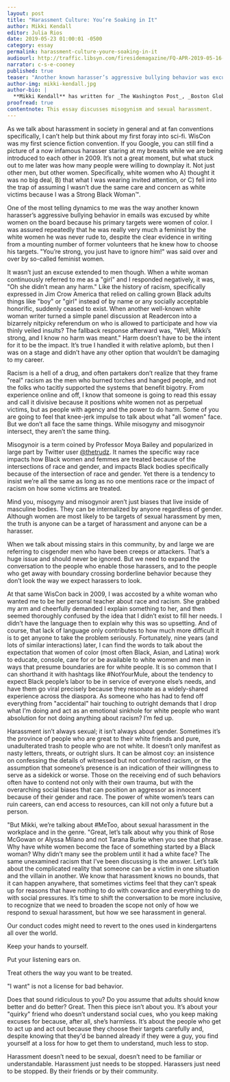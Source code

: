 ```yaml
---
layout: post
title: "Harassment Culture: You’re Soaking in It"
author: Mikki Kendall
editor: Julia Rios
date: 2019-05-23 01:00:01 -0500
category: essay
permalink: harassment-culture-youre-soaking-in-it
audiourl: http://traffic.libsyn.com/firesidemagazine/FQ-APR-2019-05-16-harassment-culture-youre-soaking-in-it.mp3
narrator: c-s-e-cooney
published: true
teaser: "Another known harasser’s aggressive bullying behavior was excused by white women because his primary targets were women of color."
author-img: mikki-kendall.jpg
author-bio: |
  **Mikki Kendall** has written for _The Washington Post_, _Boston Globe_, _Time_, _Ebony_, _Essence_, and other online and print markets. She has been published in several anthologies, both fiction and nonfiction. She edited the Locus Award-nominated anthology _Hidden Youth_ with Chesya Burke, and was part of the Hugo-nominated team of editors at _Fireside Magazine_. Born and raised in Chicago, her books _Hood Feminism_ and _Amazons, Abolitionists, and Activists: A Graphic History of Women's Fight For their Rights_ will be published by Penguin Random House in 2019.  
proofread: true
contentnote: This essay discusses misogynism and sexual harassment.
---
```


As we talk about harassment in society in general and at fan conventions specifically, I can’t help but think about my first foray into sci-fi. WisCon was my first science fiction convention. If you Google, you can still find a picture of a now infamous harasser staring at my breasts while we are being introduced to each other in 2009. It’s not a great moment, but what stuck out to me later was how many people were willing to downplay it. Not just other men, but other women. Specifically, white women who A) thought it was no big deal, B) that what I was wearing invited attention, or C) fell into the trap of assuming I wasn’t due the same care and concern as white victims because I was a Strong Black Woman™.

One of the most telling dynamics to me was the way another known harasser’s aggressive bullying behavior in emails was excused by white women on the board because his primary targets were women of color. I was assured repeatedly that he was really very much a feminist by the white women he was never rude to, despite the clear evidence in writing from a mounting number of former volunteers that he knew how to choose his targets. "You’re strong, you just have to ignore him!" was said over and over by so-called feminist women.

It wasn’t just an excuse extended to men though. When a white woman continuously referred to me as a "girl" and I responded negatively, it was, "Oh she didn’t mean any harm." Like the history of racism, specifically expressed in Jim Crow America that relied on calling grown Black adults things like "boy" or "girl" instead of by name or any socially acceptable honorific, suddenly ceased to exist. When another well-known white woman writer turned a simple panel discussion at Readercon into a bizarrely nitpicky referendum on who is allowed to participate and how via thinly veiled insults? The fallback response afterward was, "Well, Mikki’s strong, and I know no harm was meant." Harm doesn’t have to be the intent for it to be the impact. It’s true I handled it with relative aplomb, but then I was on a stage and didn’t have any other option that wouldn’t be damaging to my career.

Racism is a hell of a drug, and often partakers don’t realize that they frame "real" racism as the men who burned torches and hanged people, and not the folks who tacitly supported the systems that benefit bigotry.
From experience online and off, I know that someone is going to read this essay and call it divisive because it positions white women not as perpetual victims, but as people with agency and the power to do harm. Some of you are going to feel that knee-jerk impulse to talk about what "all women" face. But we don’t all face the same things. While misogyny and misogynoir intersect, they aren’t the same thing.

Misogynoir is a term coined by Professor Moya Bailey and popularized in large part by Twitter user [@thetrudz](https://www.twitter.com/thetrudz). It names the specific way race impacts how Black women and femmes are treated because of the intersections of race and gender, and impacts Black bodies specifically because of the intersection of race and gender.  Yet there is a tendency to insist we’re all the same as long as no one mentions race or the impact of racism on how some victims are treated.

Mind you, misogyny and misogynoir aren’t just biases that live inside of masculine bodies. They can be internalized by anyone regardless of gender.  Although women are most likely to be targets of sexual harassment by men, the truth is anyone can be a target of harassment and anyone can be a harasser.

When we talk about missing stairs in this community, by and large we are referring to cisgender men who have been creeps or attackers. That’s a huge issue and should never be ignored. But we need to expand the conversation to the people who enable those harassers, and to the people who get away with boundary crossing borderline behavior because they don’t look the way we expect harassers to look.

At that same WisCon back in 2009, I was accosted by a white woman who wanted me to be her personal teacher about race and racism. She grabbed my arm and cheerfully demanded I explain something to her, and then seemed thoroughly confused by the idea that I didn’t exist to fill her needs. I didn’t have the language then to explain why this was so upsetting. And of course, that lack of language only contributes to how much more difficult it is to get anyone to take the problem seriously. Fortunately, nine years (and lots of similar interactions) later, I can find the words to talk about the expectation that women of color (most often Black, Asian, and Latina) work to educate, console, care for or be available to white women and men in ways that presume boundaries are for white people. It is so common that I can shorthand it with hashtags like #NotYourMule, about the tendency to expect Black people’s labor to be in service of everyone else’s needs, and have them go viral precisely because they resonate as a widely-shared experience across the diaspora. As someone who has had to fend off everything from "accidental" hair touching to outright demands that I drop what I’m doing and act as an emotional sinkhole for white people who want absolution for not doing anything about racism? I’m fed up.

Harassment isn’t always sexual; it isn’t always about gender. Sometimes it’s the province of people who are great to their white friends and pure, unadulterated trash to people who are not white. It doesn’t only manifest as nasty letters, threats, or outright slurs. It can be almost coy: an insistence on confessing the details of witnessed but not confronted racism, or the assumption that someone’s presence is an indication of their willingness to serve as a sidekick or worse. Those on the receiving end of such behaviors often have to contend not only with their own trauma, but with the overarching social biases that can position an aggressor as innocent because of their gender and race. The power of white women’s tears can ruin careers, can end access to resources, can kill not only a future but a person.

"But Mikki, we’re talking about #MeToo, about sexual harassment in the workplace and in the genre. "Great, let’s talk about why you think of Rose McGowan or Alyssa Milano and not Tarana Burke when you see that phrase. Why have white women become the face of something started by a Black woman? Why didn’t many see the problem until it had a white face? The same unexamined racism that I’ve been discussing is the answer.  Let’s talk about the complicated reality that someone can be a victim in one situation and the villain in another. We know that harassment knows no bounds, that it can happen anywhere, that sometimes victims feel that they can’t speak up for reasons that have nothing to do with cowardice and everything to do with social pressures. It’s time to shift the conversation to be more inclusive, to recognize that we need to broaden the scope not only of how we respond to sexual harassment, but how we see harassment in general.

Our conduct codes might need to revert to the ones used in kindergartens all over the world.

Keep your hands to yourself.

Put your listening ears on.

Treat others the way you want to be treated.

"I want" is not a license for bad behavior.

Does that sound ridiculous to you? Do you assume that adults should know better and do better? Great. Then this piece isn’t about you. It’s about your "quirky" friend who doesn’t understand social cues, who you keep making excuses for because, after all, she’s harmless. It’s about the people who get to act up and act out because they choose their
targets carefully and, despite knowing that they'd be banned already if they were a guy, you find yourself at a loss for how to get them to understand, much less to stop.

Harassment doesn’t need to be sexual, doesn’t need to be familiar or understandable. Harassment just needs to be stopped. Harassers just need to be stopped. By their friends or by their community.
